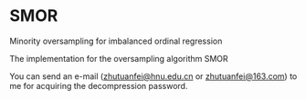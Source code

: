 # SMOR
Minority oversampling for imbalanced ordinal regression

The implementation for the oversampling algorithm SMOR

You can send an e-mail (zhutuanfei@hnu.edu.cn or zhutuanfei@163.com) to me for acquiring the decompression password.
